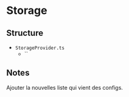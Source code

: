 # Storage

## Structure

- `StorageProvider.ts`
  - ``


##  Notes
Ajouter la nouvelles liste qui vient des configs.